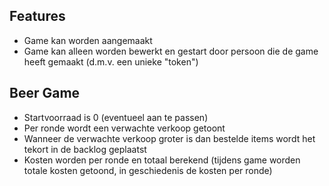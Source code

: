 ## Features
- Game kan worden aangemaakt
- Game kan alleen worden bewerkt en gestart door persoon die de game heeft gemaakt (d.m.v. een unieke "token")

## Beer Game
- Startvoorraad is 0 (eventueel aan te passen)
- Per ronde wordt een verwachte verkoop getoont
- Wanneer de verwachte verkoop groter is dan bestelde items wordt het tekort in de backlog geplaatst
- Kosten worden per ronde en totaal berekend (tijdens game worden totale kosten getoond, in geschiedenis de kosten per ronde)

